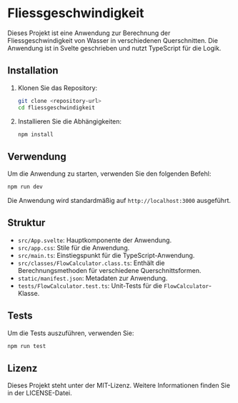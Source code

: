 # Fliessgeschwindigkeit

Dieses Projekt ist eine Anwendung zur Berechnung der Fliessgeschwindigkeit von Wasser in verschiedenen Querschnitten. Die Anwendung ist in Svelte geschrieben und nutzt TypeScript für die Logik.

## Installation

1. Klonen Sie das Repository:
   ```bash
   git clone <repository-url>
   cd fliessgeschwindigkeit
   ```

2. Installieren Sie die Abhängigkeiten:
   ```bash
   npm install
   ```

## Verwendung

Um die Anwendung zu starten, verwenden Sie den folgenden Befehl:
```bash
npm run dev
```

Die Anwendung wird standardmäßig auf `http://localhost:3000` ausgeführt.

## Struktur

- `src/App.svelte`: Hauptkomponente der Anwendung.
- `src/app.css`: Stile für die Anwendung.
- `src/main.ts`: Einstiegspunkt für die TypeScript-Anwendung.
- `src/classes/FlowCalculator.class.ts`: Enthält die Berechnungsmethoden für verschiedene Querschnittsformen.
- `static/manifest.json`: Metadaten zur Anwendung.
- `tests/FlowCalculator.test.ts`: Unit-Tests für die `FlowCalculator`-Klasse.

## Tests

Um die Tests auszuführen, verwenden Sie:
```bash
npm run test
```

## Lizenz

Dieses Projekt steht unter der MIT-Lizenz. Weitere Informationen finden Sie in der LICENSE-Datei.